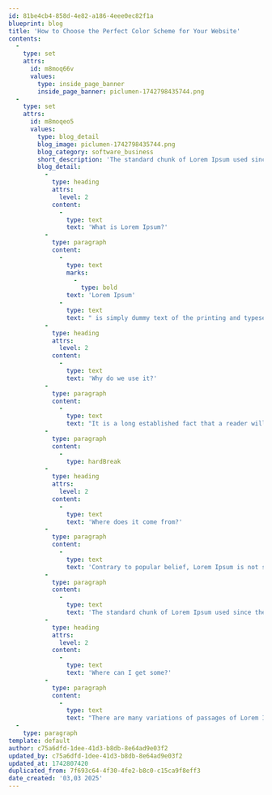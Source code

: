 ```yaml
---
id: 81be4cb4-858d-4e82-a186-4eee0ec82f1a
blueprint: blog
title: 'How to Choose the Perfect Color Scheme for Your Website'
contents:
  -
    type: set
    attrs:
      id: m8moq66v
      values:
        type: inside_page_banner
        inside_page_banner: piclumen-1742798435744.png
  -
    type: set
    attrs:
      id: m8moqeo5
      values:
        type: blog_detail
        blog_image: piclumen-1742798435744.png
        blog_category: software_business
        short_description: 'The standard chunk of Lorem Ipsum used since the 1500s is reproduced below for those interested. Sections 1.10.32 and 1.10.33 from "de Finibus Bonorum et Malorum" by Cicero are also reproduced in their exact original form, accompanied by English versions from the 1914 translation by H. Rackham.'
        blog_detail:
          -
            type: heading
            attrs:
              level: 2
            content:
              -
                type: text
                text: 'What is Lorem Ipsum?'
          -
            type: paragraph
            content:
              -
                type: text
                marks:
                  -
                    type: bold
                text: 'Lorem Ipsum'
              -
                type: text
                text: " is simply dummy text of the printing and typesetting industry. Lorem Ipsum has been the industry's standard dummy text ever since the 1500s, when an unknown printer took a galley of type and scrambled it to make a type specimen book. It has survived not only five centuries, but also the leap into electronic typesetting, remaining essentially unchanged. It was popularised in the 1960s with the release of Letraset sheets containing Lorem Ipsum passages, and more recently with desktop publishing software like Aldus PageMaker including versions of Lorem Ipsum."
          -
            type: heading
            attrs:
              level: 2
            content:
              -
                type: text
                text: 'Why do we use it?'
          -
            type: paragraph
            content:
              -
                type: text
                text: "It is a long established fact that a reader will be distracted by the readable content of a page when looking at its layout. The point of using Lorem Ipsum is that it has a more-or-less normal distribution of letters, as opposed to using 'Content here, content here', making it look like readable English. Many desktop publishing packages and web page editors now use Lorem Ipsum as their default model text, and a search for 'lorem ipsum' will uncover many web sites still in their infancy. Various versions have evolved over the years, sometimes by accident, sometimes on purpose (injected humour and the like)."
          -
            type: paragraph
            content:
              -
                type: hardBreak
          -
            type: heading
            attrs:
              level: 2
            content:
              -
                type: text
                text: 'Where does it come from?'
          -
            type: paragraph
            content:
              -
                type: text
                text: 'Contrary to popular belief, Lorem Ipsum is not simply random text. It has roots in a piece of classical Latin literature from 45 BC, making it over 2000 years old. Richard McClintock, a Latin professor at Hampden-Sydney College in Virginia, looked up one of the more obscure Latin words, consectetur, from a Lorem Ipsum passage, and going through the cites of the word in classical literature, discovered the undoubtable source. Lorem Ipsum comes from sections 1.10.32 and 1.10.33 of "de Finibus Bonorum et Malorum" (The Extremes of Good and Evil) by Cicero, written in 45 BC. This book is a treatise on the theory of ethics, very popular during the Renaissance. The first line of Lorem Ipsum, "Lorem ipsum dolor sit amet..", comes from a line in section 1.10.32.'
          -
            type: paragraph
            content:
              -
                type: text
                text: 'The standard chunk of Lorem Ipsum used since the 1500s is reproduced below for those interested. Sections 1.10.32 and 1.10.33 from "de Finibus Bonorum et Malorum" by Cicero are also reproduced in their exact original form, accompanied by English versions from the 1914 translation by H. Rackham.'
          -
            type: heading
            attrs:
              level: 2
            content:
              -
                type: text
                text: 'Where can I get some?'
          -
            type: paragraph
            content:
              -
                type: text
                text: "There are many variations of passages of Lorem Ipsum available, but the majority have suffered alteration in some form, by injected humour, or randomised words which don't look even slightly believable. If you are going to use a passage of Lorem Ipsum, you need to be sure there isn't anything embarrassing hidden in the middle of text. All the Lorem Ipsum generators on the Internet tend to repeat predefined chunks as necessary, making this the first true generator on the Internet. It uses a dictionary of over 200 Latin words, combined with a handful of model sentence structures, to generate Lorem Ipsum which looks reasonable. The generated Lorem Ipsum is therefore always free from repetition, injected humour, or non-characteristic words etc."
  -
    type: paragraph
template: default
author: c75a6dfd-1dee-41d3-b8db-8e64ad9e03f2
updated_by: c75a6dfd-1dee-41d3-b8db-8e64ad9e03f2
updated_at: 1742807420
duplicated_from: 7f693c64-4f30-4fe2-b8c0-c15ca9f8eff3
date_created: '03,03 2025'
---
```

